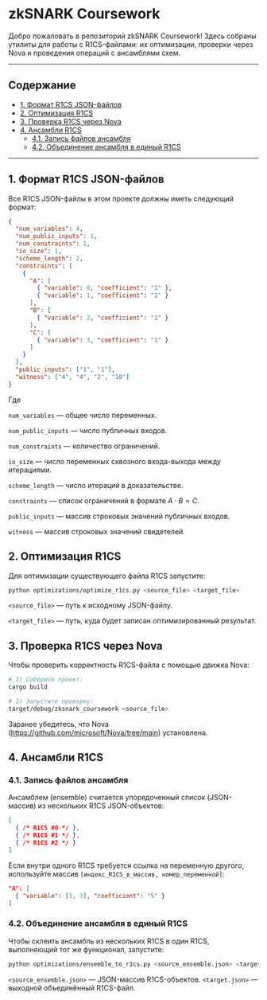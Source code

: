 # zkSNARK Coursework

Добро пожаловать в репозиторий zkSNARK Coursework!
Здесь собраны утилиты для работы с R1CS–файлами: их оптимизации, проверки через Nova и проведения операций с ансамблями схем.

---

## Содержание

- [1. Формат R1CS JSON-файлов](#1-формат-r1cs-json-файлов)  
- [2. Оптимизация R1CS](#2-оптимизация-r1cs)  
- [3. Проверка R1CS через Nova](#3-проверка-r1cs-через-nova)  
- [4. Ансамбли R1CS](#4-ансамбли-r1cs)  
  - [4.1. Запись файлов ансамбля](#41-запись-файлов-ансамбля)  
  - [4.2. Объединение ансамбля в единый R1CS](#42-объединение-ансамбля-в-единый-r1cs)  

---

## 1. Формат R1CS JSON-файлов

Все R1CS JSON-файлы в этом проекте должны иметь следующий формат:

```json
{
  "num_variables": 4,
  "num_public_inputs": 1,
  "num_constraints": 1,
  "io_size": 1,
  "scheme_length": 2,
  "constraints": [
    {
      "A": [
        { "variable": 0, "coefficient": "1" },
        { "variable": 1, "coefficient": "1" }
      ],
      "B": [
        { "variable": 2, "coefficient": "1" }
      ],
      "C": [
        { "variable": 3, "coefficient": "1" }
      ]
    }
  ],
  "public_inputs": ["1", "1"],
  "witness": ["4", "4", "2", "10"]
}
```
Где

`num_variables` — общее число переменных.

`num_public_inputs` — число публичных входов.

`num_constraints` — количество ограничений.

`io_size` — число переменных сквозного входа-выхода между итерациями.

`scheme_length` — число итераций в доказательстве.

`constraints` — список ограничений в формате $A \cdot B = C$.

`public_inputs` — массив строковых значений публичных входов.

`witness` — массив строковых значений свидетелей.

## 2. Оптимизация R1CS

Для оптимизации существующего файла R1CS запустите:

```bash
python optimizations/optimize_r1cs.py <source_file> <target_file>
```

`<source_file>` — путь к исходному JSON-файлу.

`<target_file>` — путь, куда будет записан оптимизированный результат.

## 3. Проверка R1CS через Nova

Чтобы проверить корректность R1CS-файла с помощью движка Nova:

```bash
# 1) Соберите проект:
cargo build

# 2) Запустите проверку:
target/debug/zksnark_coursework <source_file>
```

Заранее убедитесь, что Nova (https://github.com/microsoft/Nova/tree/main) установлена.

## 4. Ансамбли R1CS

### 4.1. Запись файлов ансамбля

Ансамблем (ensemble) считается упорядоченный список (JSON-массив) из нескольких R1CS JSON-объектов:

```json
[
  { /* R1CS #0 */ },
  { /* R1CS #1 */ },
  { /* R1CS #2 */ }
]
```

Если внутри одного R1CS требуется ссылка на переменную другого, используйте массив `[индекс_R1CS_в_массив, номер_переменной]`:

```json
"A": [
  { "variable": [1, 3], "coefficient": "5" }
]
```

### 4.2. Объединение ансамбля в единый R1CS

Чтобы склеить ансамбль из нескольких R1CS в один R1CS, выполняющий тот же функционал, запустите:

```bash
python optimizations/ensemble_to_r1cs.py <source_ensemble.json> <target.json>
```

`<source_ensemble.json>` — JSON-массив R1CS-объектов.
`<target.json>` — выходной объединённый R1CS-файл.
